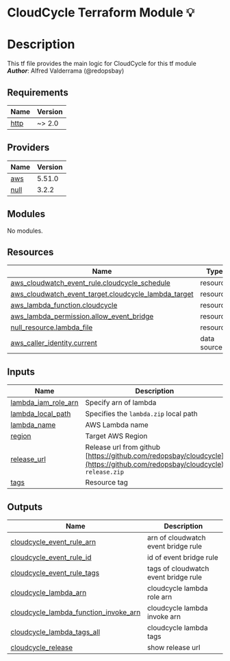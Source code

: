 <!-- BEGIN_TF_DOCS -->
# CloudCycle Terraform Module 💡
Description
============
This tf file provides the main logic for CloudCycle for this tf module <br>
***Author***: Alfred Valderrama (@redopsbay) <br>

## Requirements

| Name | Version |
|------|---------|
| <a name="requirement_http"></a> [http](#requirement\_http) | ~> 2.0 |

## Providers

| Name | Version |
|------|---------|
| <a name="provider_aws"></a> [aws](#provider\_aws) | 5.51.0 |
| <a name="provider_null"></a> [null](#provider\_null) | 3.2.2 |

## Modules

No modules.

## Resources

| Name | Type |
|------|------|
| [aws_cloudwatch_event_rule.cloudcycle_schedule](https://registry.terraform.io/providers/hashicorp/aws/latest/docs/resources/cloudwatch_event_rule) | resource |
| [aws_cloudwatch_event_target.cloudcycle_lambda_target](https://registry.terraform.io/providers/hashicorp/aws/latest/docs/resources/cloudwatch_event_target) | resource |
| [aws_lambda_function.cloudcycle](https://registry.terraform.io/providers/hashicorp/aws/latest/docs/resources/lambda_function) | resource |
| [aws_lambda_permission.allow_event_bridge](https://registry.terraform.io/providers/hashicorp/aws/latest/docs/resources/lambda_permission) | resource |
| [null_resource.lambda_file](https://registry.terraform.io/providers/hashicorp/null/latest/docs/resources/resource) | resource |
| [aws_caller_identity.current](https://registry.terraform.io/providers/hashicorp/aws/latest/docs/data-sources/caller_identity) | data source |

## Inputs

| Name | Description | Type | Default | Required |
|------|-------------|------|---------|:--------:|
| <a name="input_lambda_iam_role_arn"></a> [lambda\_iam\_role\_arn](#input\_lambda\_iam\_role\_arn) | Specify arn of lambda | `string` | n/a | yes |
| <a name="input_lambda_local_path"></a> [lambda\_local\_path](#input\_lambda\_local\_path) | Specifies the `lambda.zip` local path | `string` | `"lambda.zip"` | no |
| <a name="input_lambda_name"></a> [lambda\_name](#input\_lambda\_name) | AWS Lambda name | `string` | `"CloudCycle"` | no |
| <a name="input_region"></a> [region](#input\_region) | Target AWS Region | `string` | `"ap-southeast-1"` | no |
| <a name="input_release_url"></a> [release\_url](#input\_release\_url) | Release url from github [https://github.com/redopsbay/cloudcycle](https://github.com/redopsbay/cloudcycle) `release.zip` | `string` | `"https://github.com/redopsbay/cloudcycle/releases/download/v1.0.0-alpha/release.zip"` | no |
| <a name="input_tags"></a> [tags](#input\_tags) | Resource tag | `map(any)` | `null` | no |

## Outputs

| Name | Description |
|------|-------------|
| <a name="output_cloudcycle_event_rule_arn"></a> [cloudcycle\_event\_rule\_arn](#output\_cloudcycle\_event\_rule\_arn) | arn of cloudwatch event bridge rule |
| <a name="output_cloudcycle_event_rule_id"></a> [cloudcycle\_event\_rule\_id](#output\_cloudcycle\_event\_rule\_id) | id of event bridge rule |
| <a name="output_cloudcycle_event_rule_tags"></a> [cloudcycle\_event\_rule\_tags](#output\_cloudcycle\_event\_rule\_tags) | tags of cloudwatch event bridge rule |
| <a name="output_cloudcycle_lambda_arn"></a> [cloudcycle\_lambda\_arn](#output\_cloudcycle\_lambda\_arn) | cloudcycle lambda role arn |
| <a name="output_cloudcycle_lambda_function_invoke_arn"></a> [cloudcycle\_lambda\_function\_invoke\_arn](#output\_cloudcycle\_lambda\_function\_invoke\_arn) | cloudcycle lambda invoke arn |
| <a name="output_cloudcycle_lambda_tags_all"></a> [cloudcycle\_lambda\_tags\_all](#output\_cloudcycle\_lambda\_tags\_all) | cloudcycle lambda tags |
| <a name="output_cloudcycle_release"></a> [cloudcycle\_release](#output\_cloudcycle\_release) | show release url |
<!-- END_TF_DOCS -->
